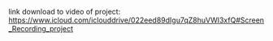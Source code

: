 
link download to video of project:
https://www.icloud.com/iclouddrive/022eed89dIgu7qZ8huVWI3xfQ#Screen_Recording_project
